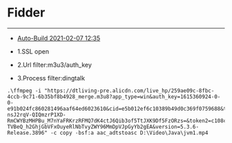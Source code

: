 # Fidder 
***
- [Auto-Build 2021-02-07 12:35](https://github.com/BtbN/FFmpeg-Builds/releases)


- 1.SSL open
- 2.Url filter:m3u3/auth_key
- 3.Process filter:dingtalk

```shell script
.\ffmpeg -i "https://dtliving-pre.alicdn.com/live_hp/259ae09c-8fbc-4ccb-9c71-6b35bf8b4928_merge.m3u8?app_type=win&auth_key=1615360924-0-0-e91b024fc860281496aaf64ed6023610&cid=e5b012ef6c10389b49d0c369f0759688&token=4f355a3038792537a90424b3feddc603CTG9CbgW1Q0gMoj1b4wOOMf6911yAq-nsJ2rqV-QIQmzrP1XD-RmCWYBzMHPBu_M7nYaFRKrzRFMQ7dK4ctJ6Qib3of5TtJXK9Df5FzORzs=&token2=c108c5a384656a6c1ee212fe244699bbVxu0gmtGdA1n_1LKeioVSrVZZxDtLio7emdn27OOUDVfMgUlJbAGvMxe70G-TVBeQ_h2GhjGbVFxOuyeRlNbTvyZWY96MmDpVJpGyYb2gEA&version=5.3.6-Release.3896" -c copy -bsf:a aac_adtstoasc D:\Video\Java\jvm1.mp4
```